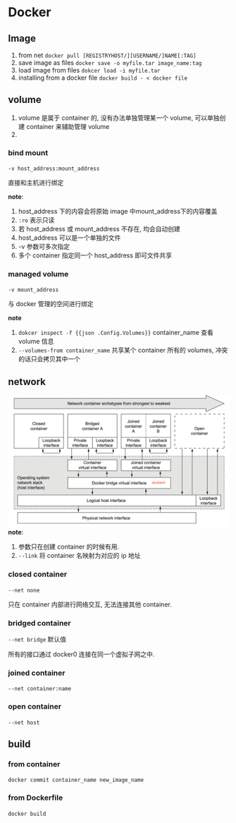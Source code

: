 # Docker 

## Image
1. from net `docker pull [REGISTRYHOST/][USERNAME/]NAME[:TAG]`
2. save image as files `docker save -o myfile.tar image_name:tag`
3. load image from files `dokcer load -i myfile.tar`
3. installing from a docker file `docker build - < docker file`


## volume
1. volume 是属于 container 的, 没有办法单独管理某一个 volume, 可以单独创建 container 来辅助管理 volume
2. 

### bind mount
`-v host_address:mount_address`

直接和主机进行绑定

**note**: 

1. host_address 下的内容会将原始 image 中mount_address下的内容覆盖
2. `:ro` 表示只读
3. 若 host_address 或 mount_address 不存在, 均会自动创建
4. host_address 可以是一个单独的文件
5. -v 参数可多次指定
6. 多个 container 指定同一个 host_address 即可文件共享


### managed volume
`-v mount_address`

与 docker 管理的空间进行绑定

**note**

1. `dokcer inspect -f {{json .Config.Volumes}}` container_name 查看 volume 信息
2. `--volumes-from container_name` 共享某个 container 所有的 volumes, 冲突的话只会拷贝其中一个

## network
![](/assets/QQ20161014-0@2x.png)
**note**: 

1. 参数只在创建 container 的时候有用.
2. `--link` 将 container 名映射为对应的 ip 地址

### closed container
`--net none`

只在 container 内部进行网络交互, 无法连接其他 container.

### bridged container
`--net bridge` 默认值

所有的接口通过 docker0 连接在同一个虚拟子网之中.

### joined container
`--net container:name`

### open container
`--net host`

## build

### from container

`docker commit container_name new_image_name`

### from Dockerfile

`docker build`





